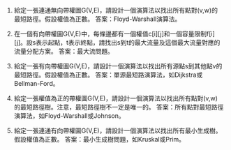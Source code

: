 

1. 給定一張連通無向帶權圖G(V,E)，請設計一個演算法以找出所有點對(v,w)的最短路徑。假設權值為正數。
答案：Floyd-Warshall演算法。

2. 在一個有向帶權圖G(V,E)中，每條邊都有一個權值c[i][j]和一個容量限制f[i][j]。設s表示起點，t表示終點，請找出s到t的最大流量及這個最大流量對應的流量分配方案。
答案：最大流問題。

3. 給定一張有向帶權圖G(V,E)，請設計一個演算法以找出所有源點s到其他點v的最短路徑。假設權值為正數。
答案：單源最短路演算法，如Dijkstra或Bellman-Ford。

4. 給定一張權值為正的帶權圖G(V,E)，請設計一個演算法以找出所有點對(v,w)的最短路徑樹。注意，最短路徑樹不一定是唯一的。
答案：所有點對最短路徑演算法，如Floyd-Warshall或Johnson。

5. 給定一張連通有向帶權圖G(V,E)，請設計一個演算法以找出所有最小生成樹。假設權值為正數。
答案：最小生成樹問題，如Kruskal或Prim。